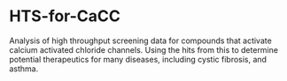 # HTS-for-CaCC
Analysis of high throughput screening data for compounds that activate calcium activated chloride channels. Using the hits from this to determine potential therapeutics for many diseases, including cystic fibrosis, and asthma.
